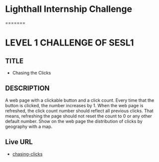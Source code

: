 # Lighthall Internship Challenge
=======
# LEVEL 1 CHALLENGE OF SESL1

## TITLE
* Chasing the Clicks

## DESCRIPTION
  A web page with a clickable button and a click count. Every time that the button is clicked, the number increases by 1. When the web page is refreshed, the click count number should reflect all previous clicks. That means, refreshing the page should not reset the count to 0 or any other default number. Show on the web page the distribution of clicks by geography with a map.

## Live URL
* [chasing-clicks](https://chasing-clicks.vercel.app)
